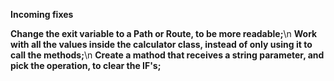 **Incoming fixes**

**Change the exit variable to a Path or Route, to be more readable;**\n
**Work with all the values inside the calculator class, instead of only using it to call the methods;**\n
**Create a mathod that receives a string parameter, and pick the operation, to clear the IF's;**
